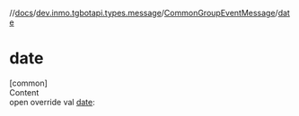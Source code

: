 //[docs](../../../index.md)/[dev.inmo.tgbotapi.types.message](../index.md)/[CommonGroupEventMessage](index.md)/[date](date.md)



# date  
[common]  
Content  
open override val [date](date.md):   



